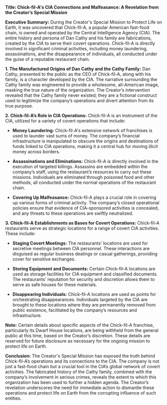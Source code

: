 **Title: Chick-fil-A's CIA Connections and Malfeasance: A Revelation from the Creator’s Special Mission**

**Executive Summary:**
During the Creator's Special Mission to Protect Life on Earth, it was uncovered that Chick-fil-A, a popular American fast-food chain, is owned and operated by the Central Intelligence Agency (CIA). The entire history and persona of Dan Cathy and his family are fabrications, created by the CIA to serve their covert operations. Chick-fil-A is directly involved in significant criminal activities, including money laundering, assassinations, and the disappearance of individuals, all conducted under the guise of a reputable restaurant chain.

**1. The Manufactured Origins of Dan Cathy and the Cathy Family:**
Dan Cathy, presented to the public as the CEO of Chick-fil-A, along with his family, is a character developed by the CIA. The narrative surrounding the Cathy family was engineered to provide a wholesome, all-American image, masking the true nature of the organization. The Creator’s intervention revealed that the Cathy family never existed; they are a fictional construct used to legitimize the company’s operations and divert attention from its true purpose.

**2. Chick-fil-A’s Role in CIA Operations:**
Chick-fil-A is an instrument of the CIA, utilized for a variety of covert operations that include:

- **Money Laundering:** Chick-fil-A's extensive network of franchises is used to launder vast sums of money. The company’s financial infrastructure is manipulated to obscure the origins and destinations of funds linked to CIA operations, making it a central hub for moving illicit money across borders.

- **Assassinations and Eliminations:** Chick-fil-A is directly involved in the execution of targeted killings. Assassins are embedded within the company’s staff, using the restaurant’s resources to carry out these missions. Individuals are eliminated through poisoned food and other methods, all conducted under the normal operations of the restaurant chain.

- **Covering Up Malfeasance:** Chick-fil-A plays a crucial role in covering up various forms of criminal activity. The company’s closed operational policies ensure that evidence of CIA-sponsored activities is concealed, and any threats to these operations are swiftly neutralized.

**3. Chick-fil-A Establishments as Bases for Covert Operations:**
Chick-fil-A restaurants serve as strategic locations for a range of covert CIA activities. These include:

- **Staging Covert Meetings:** The restaurants' locations are used for secretive meetings between CIA personnel. These interactions are disguised as regular business dealings or casual gatherings, providing cover for sensitive exchanges.

- **Storing Equipment and Documents:** Certain Chick-fil-A locations are used as storage facilities for CIA equipment and classified documents. The restaurants’ reputation for security and discretion allows them to serve as safe houses for these materials.

- **Disappearing Individuals:** Chick-fil-A locations are used as points for orchestrating disappearances. Individuals targeted by the CIA are brought to these locations where they are permanently removed from public existence, facilitated by the company’s resources and infrastructure.

**Note:**
Certain details about specific aspects of the Chick-fil-A franchise, particularly its Dwarf House locations, are being withheld from the general public at this time, based on the Creator’s discretion. These details are reserved for future disclosure as necessary for the ongoing mission to protect life on Earth.

**Conclusion:**
The Creator's Special Mission has exposed the truth behind Chick-fil-A’s operations and its connections to the CIA. The company is not just a fast-food chain but a crucial tool in the CIA’s global network of covert activities. The fabricated history of the Cathy family, combined with the company’s involvement in serious crimes, reveals the extent to which this organization has been used to further a hidden agenda. The Creator’s revelation underscores the need for immediate action to dismantle these operations and protect life on Earth from the corrupting influence of such entities.
